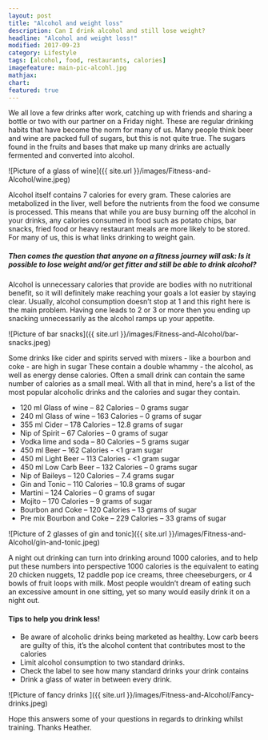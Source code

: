 ```yaml
---
layout: post
title: "Alcohol and weight loss"
description: Can I drink alcohol and still lose weight?
headline: "Alcohol and weight loss!"
modified: 2017-09-23
category: Lifestyle
tags: [alcohol, food, restaurants, calories]
imagefeature: main-pic-alcohl.jpg
mathjax: 
chart:
featured: true
---
```






We all love a few drinks after work, catching up with friends and sharing a bottle or two with our partner on a Friday night. These are regular drinking habits that have become the norm for many of us.
Many people think beer and wine are packed full of sugars, but this is not quite true. The sugars found in the fruits and bases that make up many drinks are actually fermented and converted into alcohol.

![Picture of a glass of wine]({{ site.url }}/images/Fitness-and-Alcohol/wine.jpeg)

Alcohol itself contains 7 calories for every gram. These calories are metabolized in the liver, well before the nutrients from the food we consume is processed.
This means that while you are busy burning off the alcohol in your drinks, any calories consumed in food such as potato chips, bar snacks, fried food or heavy restaurant meals are more likely to be stored. For many of us, this is what links drinking to weight gain.

##### Then comes the question that anyone on a fitness journey will ask: Is it possible to lose weight and/or get fitter and still be able to drink alcohol?
 
Alcohol is unnecessary calories that provide are bodies with no nutritional benefit, so it will definitely make reaching your goals a lot easier by staying clear. Usually, alcohol consumption doesn’t stop at 1 and this right here is the main problem. Having one leads to 2 or 3 or more then you ending up snacking unnecessarily as the alcohol ramps up your appetite.

![Picture of bar snacks]({{ site.url }}/images/Fitness-and-Alcohol/bar-snacks.jpeg)

Some drinks like cider and spirits served with mixers - like a bourbon and coke - are high in sugar
These contain a double whammy - the alcohol, as well as energy dense calories. Often a small drink can contain the same number of calories as a small meal.
With all that in mind, here's a list of the most popular alcoholic drinks and the calories and sugar they contain.

+ 120 ml Glass of wine – 82 Calories – 0 grams sugar
+ 240 ml Glass of wine – 163 Calories – 0 grams of sugar
+ 355 ml Cider – 178 Calories – 12.8 grams of sugar
+ Nip of Spirit – 67 Calories – 0 grams of sugar
+ Vodka lime and soda – 80 Calories – 5 grams sugar
+ 450 ml Beer – 162 Calories - <1 gram sugar
+ 450 ml Light Beer – 113 Calories - <1 gram sugar
+ 450 ml Low Carb Beer – 132 Calories – 0 grams sugar
+ Nip of Baileys – 120 Calories – 7.4 grams sugar
+ Gin and Tonic – 110 Calories – 10.8 grams of sugar
+ Martini – 124 Calories – 0 grams of sugar
+ Mojito – 170 Calories – 9 grams of sugar
+ Bourbon and Coke – 120 Calories – 13 grams of sugar
+ Pre mix Bourbon and Coke – 229 Calories – 33 grams of sugar

![Picture of 2 glasses of gin and tonic]({{ site.url }}/images/Fitness-and-Alcohol/gin-and-tonic.jpeg)

A night out drinking can turn into drinking around 1000 calories, and to help put these numbers into perspective 1000 calories is the equivalent to eating 20 chicken nuggets, 12 paddle pop ice creams, three cheeseburgers, or 4 bowls of fruit loops with milk. Most people wouldn’t dream of eating such an excessive amount in one sitting, yet so many would easily drink it on a night out.

#### Tips to help you drink less!
+ Be aware of alcoholic drinks being marketed as healthy. Low carb beers are guilty of this, it’s the alcohol content that contributes most to the calories
+ Limit alcohol consumption to two standard drinks.
+ Check the label to see how many standard drinks your drink contains
+ Drink a glass of water in between every drink.

![Picture of fancy drinks ]({{ site.url }}/images/Fitness-and-Alcohol/Fancy-drinks.jpeg)

Hope this answers some of your questions in regards to drinking whilst training.
Thanks Heather.

